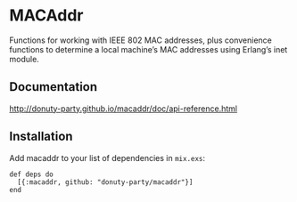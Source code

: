 # MACAddr

Functions for working with IEEE 802 MAC addresses, plus convenience functions to determine a local machine’s MAC addresses using Erlang’s inet module.

## Documentation

http://donuty-party.github.io/macaddr/doc/api-reference.html

## Installation

Add macaddr to your list of dependencies in `mix.exs`:

    def deps do
      [{:macaddr, github: "donuty-party/macaddr"}]
    end
